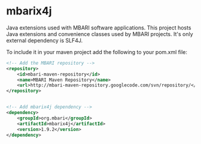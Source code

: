 mbarix4j
========

Java extensions used with MBARI software applications. This project hosts Java extensions and convenience classes used by MBARI projects. It's only external dependency is SLF4J.

To include it in your maven project add the following to your pom.xml file:

```xml
<!-- Add the MBARI repository -->
<repository>
    <id>mbari-maven-repository</id>
    <name>MBARI Maven Repository</name>
    <url>http://mbari-maven-repository.googlecode.com/svn/repository/</url>
</repository>


<!-- Add mbarix4j dependency -->
<dependency>
    <groupId>org.mbari</groupId>
    <artifactId>mbarix4j</artifactId>
    <version>1.9.2</version>
</dependency>

```
